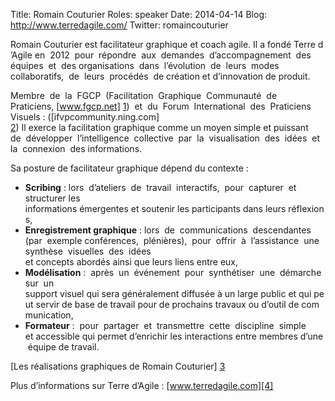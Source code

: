Title: Romain Couturier
Roles: speaker
Date: 2014-04-14
Blog: http://www.terredagile.com/
Twitter: romaincouturier

Romain Couturier est facilitateur graphique et coach agile. Il a fondé Terre d’Agile en  2012  pour  répondre  aux  demandes  d’accompagnement  des  équipes  et  des organisations  dans  l’évolution  de  leurs  modes  collaboratifs,  de  leurs  procédés  de création et d’innovation de produit.

Membre  de  la  FGCP  (Facilitation  Graphique  Communauté  de  Praticiens, [www.fgcp.net] [1])  et  du  Forum  International  des  Praticiens  Visuels : ([ifvpcommunity.ning.com] [2]) Il exerce la facilitation graphique comme un moyen simple et puissant  de  développer  l’intelligence  collective  par  la  visualisation  des  idées  et  la  connexion  des informations.

Sa posture de facilitateur graphique dépend du contexte : 

* **Scribing** : lors  d’ateliers  de  travail  interactifs,  pour  capturer  et  structurer les informations émergentes et soutenir les participants dans leurs réflexions,
* **Enregistrement graphique** : lors  de  communications  descendantes  (par  exemple conférences,  plénières),  pour  offrir  à  l’assistance  une  synthèse  visuelles  des  idées  et concepts abordés ainsi que leurs liens entre eux,
* **Modélisation** :  après  un  événement  pour  synthétiser  une  démarche  sur  un support visuel qui sera généralement diffusée à un large public et qui peut servir de base de travail pour de prochains travaux ou d’outil de communication,
* **Formateur** :  pour  partager  et  transmettre  cette  discipline  simple  et accessible qui permet d’enrichir les interactions entre membres d’une équipe de travail.

[Les réalisations graphiques de Romain Couturier] [3]

Plus d’informations sur Terre d’Agile : [www.terredagile.com][4]

[1]:http://www.fgcp.net
[2]:ifvpcommunity.ning.com
[3]:http://www.fgcp.net/Romain%20Couturier
[4]:http://www.terredagile.com

